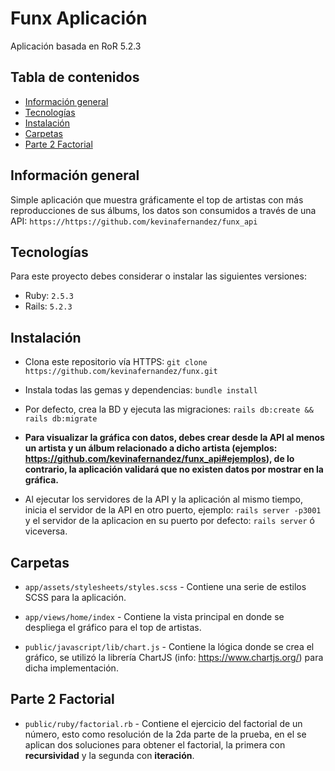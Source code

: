 # Funx Aplicación

Aplicación basada en RoR 5.2.3

## Tabla de contenidos
* [Información general](#información-general)
* [Tecnologías](#tecnologías)
* [Instalación](#instalación) 
* [Carpetas](#carpetas)
* [Parte 2 Factorial](#parte-2-factorial)

## Información general

Simple aplicación que muestra gráficamente el top de artistas con más reproducciones de sus álbums, los datos son consumidos a través de una API: `https://https://github.com/kevinafernandez/funx_api`
	
## Tecnologías

Para este proyecto debes considerar o instalar las siguientes versiones:
  * Ruby: `2.5.3`
  * Rails: `5.2.3`

## Instalación

* Clona este repositorio vía HTTPS: `git clone https://github.com/kevinafernandez/funx.git`

* Instala todas las gemas y dependencias: `bundle install`

* Por defecto, crea la BD y ejecuta las migraciones: `rails db:create && rails db:migrate`

* **Para visualizar la gráfica con datos, debes crear desde la API al menos un artista y un álbum relacionado a dicho artista (ejemplos: https://github.com/kevinafernandez/funx_api#ejemplos), de lo contrario, la aplicación validará que no existen datos por mostrar en la gráfica.**

* Al ejecutar los servidores de la API y la aplicación al mismo tiempo, inicia el servidor de la API en otro puerto, ejemplo: `rails server -p3001` y el servidor de la aplicacion en su puerto por defecto: `rails server` ó viceversa.

## Carpetas

* `app/assets/stylesheets/styles.scss` - Contiene una serie de estilos SCSS para la aplicación.

* `app/views/home/index` - Contiene la vista principal en donde se despliega el gráfico para el top de artistas.

* `public/javascript/lib/chart.js` - Contiene la lógica donde se crea el gráfico, se utilizó la librería ChartJS (info: https://www.chartjs.org/) para dicha implementación.

## Parte 2 Factorial

* `public/ruby/factorial.rb` - Contiene el ejercicio del factorial de un número, esto como resolución de la 2da parte de la prueba, en el se aplican dos soluciones para obtener el factorial, la primera con **recursividad** y la segunda con **iteración**.